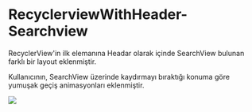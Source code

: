 # RecyclerviewWithHeader-Searchview

RecyclerView'in ilk elemanına Headar olarak içinde SearchView bulunan farklı bir layout eklenmiştir.

Kullanıcının, SearchView üzerinde kaydırmayı bıraktığı konuma göre yumuşak geçiş animasyonları eklenmiştir.

![](https://media.giphy.com/media/lr6pxxsAShF1rXvhwB/giphy.gif)
